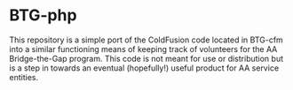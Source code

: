 # BTG-php
This repository is a simple port of the ColdFusion code located in BTG-cfm into a 
similar functioning means of keeping track of volunteers for the AA Bridge-the-Gap 
program. This code is not meant for use or distribution but is a step in towards
an eventual (hopefully!) useful product for AA service entities.
